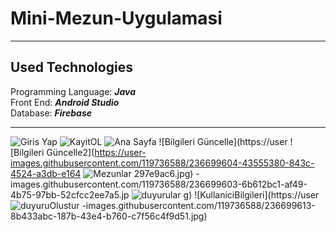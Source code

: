 # Mini-Mezun-Uygulamasi



 
 <hr>
<h2> Used Technologies </h2>
Programming Language: <em><strong>Java</strong></em> <br>
Front End: <em><strong>Android Studio</strong></em> <br>
Database: <em><strong>Firebase</strong></em> <br>
<hr>

![Giris Yap](https://user-images.githubusercontent.com/119736588/236699593-d26687bb-9b30-4127-a35d-9e2a9ac9ceb9.jpg)
![KayitOL](https://user-images.githubusercontent.com/119736588/236699596-c8f02578-ca62-4656-aaa9-b3d68e33d447.jpg)
![Ana Sayfa](https://user-images.githubusercontent.com/119736588/236699600-1430c5b9-501b-4c49-8264-253b946654d1.jpg)
![Bilgileri Güncelle](https://user
![Bilgileri Güncelle2](https://user-images.githubusercontent.com/119736588/236699604-43555380-843c-4524-a3db-e164
![Mezunlar](https://user-images.githubusercontent.com/119736588/236699610-1bd0fc41-0b6d-4af4-bc30-04e20beb7ee4.jpg)
297e9ac6.jpg)
-images.githubusercontent.com/119736588/236699603-6b612bc1-af49-4b75-97bb-52cfcc2ee7a5.jp
![duyurular](https://user-images.githubusercontent.com/119736588/236699625-cf28a6db-4aed-4181-8969-8db1f82f52f3.jpg)
g)
![KullaniciBilgileri](https://user
![duyuruOlustur](https://user-images.githubusercontent.com/119736588/236699623-bc6b3206-f226-455f-8192-e40045ba4a54.jpg)
-images.githubusercontent.com/119736588/236699613-8b433abc-187b-43e4-b760-c7f56c4f9d51.jpg)
